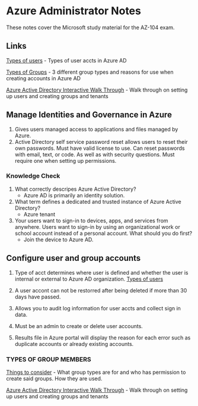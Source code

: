 <!-- 
  -- Azure Administrator Notes
-->
# Azure Administrator Notes

These notes cover the Microsoft study material for the AZ-104 exam.

## Links

[Types of users](https://learn.microsoft.com/en-us/training/modules/configure-user-group-accounts/2-create-user-accounts)
    - Types of user accts in Azure AD

[Types of Groups](https://learn.microsoft.com/en-us/training/modules/configure-user-group-accounts/5-create)
    - 3 different group types and reasons for use when creating accounts in Azure AD

[Azure Active Directory Interactive Walk Through](https://learn.microsoft.com/en-us/training/modules/configure-user-group-accounts/7-simulation-user-groups)
    - Walk through on setting up users and creating groups and tenants

## Manage Identities and Governance in Azure
<!--
    --  --In this module, you learned about Azure AD features and explored implementation scenarios. You reviewed the main components of Azure AD, including tenants, identities, and accounts, and learned how they're related. You compared Active Directory Domain Services to Azure AD, and discovered how different Azure AD editions support features. You explored the benefits of the Azure AD join and self-service password reset (SSPR) features, and considered how to implement them for your organization.
-->

1. Gives users managed access to applications and files managed by Azure.
2. Active Directory self service password reset allows users to reset their own passwords. Must have valid license to use. Can reset passwords with email, text, or code. As well as with security questions. Must require one when setting up permissions.

### Knowledge Check

1. What correctly descripes Azure Active Directory?
    - Azure AD is primarily an identity solution.
2. What term defines a dedicated and trusted instance of Azure Active Directory?
    - Azure tenant
3. Your users want to sign-in to devices, apps, and services from anywhere. Users want to sign-in by using an organizational work or school account instead of a personal account. What should you do first?
    - Join the device to Azure AD.

## Configure user and group accounts

1. Type of acct determines where user is defined and whether the user is internal or external to Azure AD organization. [Types of users](https://learn.microsoft.com/en-us/training/modules/configure-user-group-accounts/2-create-user-accounts)

2. A user accont can not be restorred after being deleted if more than 30 days have passed.
3. Allows you to audit log information for user accts and collect sign in data.
4. Must be an admin to create or delete user accounts. 
5. Results file in Azure portal will display the reason for each error such as duplicate accounts or already existing accounts. 

### TYPES OF GROUP MEMBERS

[Things to consider](https://learn.microsoft.com/en-us/training/modules/configure-user-group-accounts/5-create)
    - What group types are for and who has permission to create said groups. How they are used. 

[Azure Active Directory Interactive Walk Through](https://learn.microsoft.com/en-us/training/modules/configure-user-group-accounts/7-simulation-user-groups)
    - Walk through on setting up users and creating groups and tenants